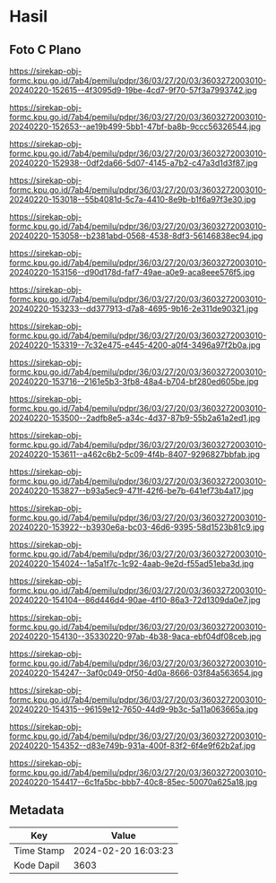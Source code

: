 # Hasil

## Foto C Plano

https://sirekap-obj-formc.kpu.go.id/7ab4/pemilu/pdpr/36/03/27/20/03/3603272003010-20240220-152615--4f3095d9-19be-4cd7-9f70-57f3a7993742.jpg

https://sirekap-obj-formc.kpu.go.id/7ab4/pemilu/pdpr/36/03/27/20/03/3603272003010-20240220-152653--ae19b499-5bb1-47bf-ba8b-9ccc56326544.jpg

https://sirekap-obj-formc.kpu.go.id/7ab4/pemilu/pdpr/36/03/27/20/03/3603272003010-20240220-152938--0df2da66-5d07-4145-a7b2-c47a3d1d3f87.jpg

https://sirekap-obj-formc.kpu.go.id/7ab4/pemilu/pdpr/36/03/27/20/03/3603272003010-20240220-153018--55b4081d-5c7a-4410-8e9b-b1f6a97f3e30.jpg

https://sirekap-obj-formc.kpu.go.id/7ab4/pemilu/pdpr/36/03/27/20/03/3603272003010-20240220-153058--b2381abd-0568-4538-8df3-56146838ec94.jpg

https://sirekap-obj-formc.kpu.go.id/7ab4/pemilu/pdpr/36/03/27/20/03/3603272003010-20240220-153156--d90d178d-faf7-49ae-a0e9-aca8eee576f5.jpg

https://sirekap-obj-formc.kpu.go.id/7ab4/pemilu/pdpr/36/03/27/20/03/3603272003010-20240220-153233--dd377913-d7a8-4695-9b16-2e311de90321.jpg

https://sirekap-obj-formc.kpu.go.id/7ab4/pemilu/pdpr/36/03/27/20/03/3603272003010-20240220-153319--7c32e475-e445-4200-a0f4-3496a97f2b0a.jpg

https://sirekap-obj-formc.kpu.go.id/7ab4/pemilu/pdpr/36/03/27/20/03/3603272003010-20240220-153716--2161e5b3-3fb8-48a4-b704-bf280ed605be.jpg

https://sirekap-obj-formc.kpu.go.id/7ab4/pemilu/pdpr/36/03/27/20/03/3603272003010-20240220-153500--2adfb8e5-a34c-4d37-87b9-55b2a61a2ed1.jpg

https://sirekap-obj-formc.kpu.go.id/7ab4/pemilu/pdpr/36/03/27/20/03/3603272003010-20240220-153611--a462c6b2-5c09-4f4b-8407-9296827bbfab.jpg

https://sirekap-obj-formc.kpu.go.id/7ab4/pemilu/pdpr/36/03/27/20/03/3603272003010-20240220-153827--b93a5ec9-471f-42f6-be7b-641ef73b4a17.jpg

https://sirekap-obj-formc.kpu.go.id/7ab4/pemilu/pdpr/36/03/27/20/03/3603272003010-20240220-153922--b3930e6a-bc03-46d6-9395-58d1523b81c9.jpg

https://sirekap-obj-formc.kpu.go.id/7ab4/pemilu/pdpr/36/03/27/20/03/3603272003010-20240220-154024--1a5a1f7c-1c92-4aab-9e2d-f55ad51eba3d.jpg

https://sirekap-obj-formc.kpu.go.id/7ab4/pemilu/pdpr/36/03/27/20/03/3603272003010-20240220-154104--86d446d4-90ae-4f10-86a3-72d1309da0e7.jpg

https://sirekap-obj-formc.kpu.go.id/7ab4/pemilu/pdpr/36/03/27/20/03/3603272003010-20240220-154130--35330220-97ab-4b38-9aca-ebf04df08ceb.jpg

https://sirekap-obj-formc.kpu.go.id/7ab4/pemilu/pdpr/36/03/27/20/03/3603272003010-20240220-154247--3af0c049-0f50-4d0a-8666-03f84a563654.jpg

https://sirekap-obj-formc.kpu.go.id/7ab4/pemilu/pdpr/36/03/27/20/03/3603272003010-20240220-154315--96159e12-7650-44d9-9b3c-5a11a063665a.jpg

https://sirekap-obj-formc.kpu.go.id/7ab4/pemilu/pdpr/36/03/27/20/03/3603272003010-20240220-154352--d83e749b-931a-400f-83f2-6f4e9f62b2af.jpg

https://sirekap-obj-formc.kpu.go.id/7ab4/pemilu/pdpr/36/03/27/20/03/3603272003010-20240220-154417--6c1fa5bc-bbb7-40c8-85ec-50070a625a18.jpg


## Metadata

| Key        | Value               |
| ---------- | ------------------- |
| Time Stamp | 2024-02-20 16:03:23 |
| Kode Dapil | 3603                |



